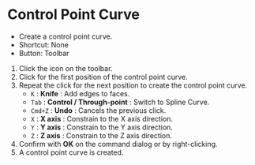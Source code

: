 # Control Point Curve

- Create a control point curve.
- Shortcut: None
- Button: Toolbar

1. Click the icon on the toolbar.
2. Click for the first position of the control point curve.
3. Repeat the click for the next position to create the control point curve.
   - `K` : **Knife** : Add edges to faces.
   - `Tab` : **Control /  Through-point** : Switch to Spline Curve.
   - `Cmd+Z` : **Undo** : Cancels the previous click.
   - `X` : **X axis** : Constrain to the X axis direction.
   - `Y` : **Y axis** : Constrain to the Y axis direction.
   - `Z` : **Z axis** : Constrain to the Z axis direction.
4. Confirm with **OK** on the command dialog or by right-clicking.
5. A control point curve is created.

